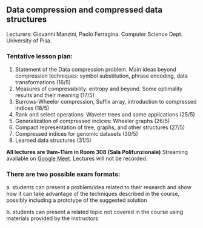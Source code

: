 ## Data compression and compressed data structures

Lecturers: Giovanni Manzini, Paolo Ferragina. 
Computer Science Dept. University of Pisa.

### Tentative lesson plan: 

1. Statement of the Data compression problem. Main ideas beyond compression techniques: symbol substitution, phrase encoding, data transformations (16/5)
2. Measures of compressibility: entropy and beyond. Some optimality results and their meaning (17/5)
3. Burrows-Wheeler compression, Suffix array, introduction to compressed indices (18/5)
4. Rank and select operations. Wavelet trees and some applications (25/5)
5. Generalization of compressed indices: Wheeler graphs (26/5)
6. Compact representation of tree, graphs, and other structures (27/5)
7. Compressed indices for genomic datasets (30/5)
8. Learned data structures (31/5)

**All lectures are 9am-11am in Room 308 (Sala Polifunzionale)**
Streaming available on [Google Meet](https://meet.google.com/ajp-dqij-vvh). Lectures will not be recorded. 


### There are two possible exam formats:

a. students can present a problem/idea related to their research and show how it can take advantage of the techniques described in the course, possibly including a prototype of the suggested solution

b. students can present a related topic not covered in the course using materials provided by the instructors

